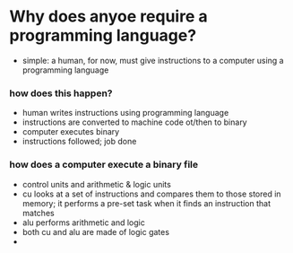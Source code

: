 # Why does anyoe require a programming language?

* simple: a human, for now, must give instructions to a computer using 
a programming language

### how does this happen?
* human writes instructions using programming language
* instructions are converted to machine code ot/then to binary
* computer executes binary
* instructions followed; job done

### how does a computer execute a binary file
* control units and arithmetic & logic units
* cu looks at a set of instructions and compares them to those stored in
memory; it performs a pre-set task when it finds an instruction that
matches
* alu performs arithmetic and logic
* both cu and alu are made of logic gates
* 